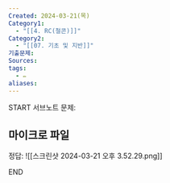 ```yaml
---
Created: 2024-03-21(목)
Category1:
  - "[[4. RC(철콘)]]"
Category2:
  - "[[07. 기초 및 지반]]"
기출문제: 
Sources: 
tags:
  - ✏️
aliases: 
---
```

START
서브노트
문제:  
## 마이크로 파일 

정답: 
![[스크린샷 2024-03-21 오후 3.52.29.png]]
<!--ID: 1711008614511-->
END

